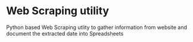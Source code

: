 # Web Scraping utility

Python based Web Scraping utlity to gather information from website and document the extracted date into Spreadsheets
